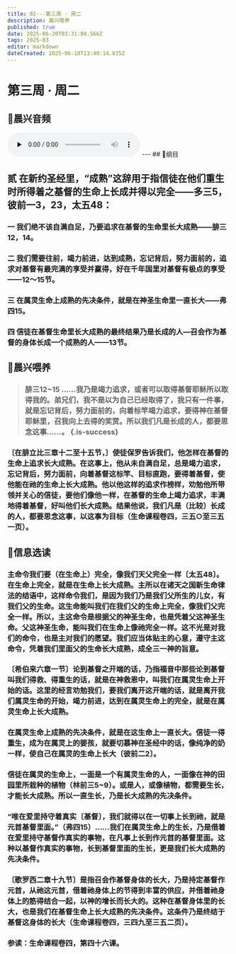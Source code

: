 ```yaml
---
title: 02---第三周 · 周二
description: 晨兴喂养
published: true
date: 2025-06-20T03:31:04.566Z
tags: 2025-03
editor: markdown
dateCreated: 2025-06-18T13:40:14.835Z
---
```


# 第三周 · 周二
## 🎵晨兴音频
<audio id="audio" controls="" preload="none">
      <source id="mp3" src="/2025-03/week3/week3day2.mp3">
</audio>
---
## 📖纲目

## 贰    在新约圣经里，“成熟”这辞用于指信徒在他们重生时所得着之基督的生命上长成并得以完全——多三5，彼前一3，23，太五48：

### 一    我们绝不该自满自足，乃要追求在基督的生命里长大成熟——腓三12，14。

### 二    我们需要往前，竭力前进，达到成熟，忘记背后，努力面前的，追求对基督有最完满的享受并赢得，好在千年国里对基督有极点的享受——12～15节。

### 三    在属灵生命上成熟的先决条件，就是在神圣生命里一直长大——弗四15。

### 四    信徒在基督生命里长大成熟的最终结果乃是长成的人—召会作为基督的身体长成一个成熟的人——13节。

## 📖晨兴喂养

>### **腓三12~15**    **……我乃是竭力追求，或者可以取得基督耶稣所以取得我的。弟兄们，我不是以为自己已经取得了，我只有一件事，就是忘记背后，努力面前的，向着标竿竭力追求，要得神在基督耶稣里，召我向上去得的奖赏。所以我们凡是长成的人，都要思念这事……。** {.is-success}

### 〔在腓立比三章十二至十五节，〕使徒保罗告诉我们，他怎样在基督的生命上追求长大成熟。在这事上，他从未自满自足，总是竭力追求，忘记背后，努力面前，向着基督这标竿、目标直跑，要得着基督，使他能在祂的生命上长大成熟。他以他这样的追求作榜样，劝勉他所带领并关心的信徒，要他们像他一样，在基督的生命上竭力追求，丰满地得着基督，好叫他们长大成熟。结果他说，我们凡是（比较）长成的人，都要思念这事，以这事为目标（生命课程卷四，三五○至三五一页）。

## 📖信息选读

### 主命令我们要（在生命上）完全，像我们天父完全一样〔太五48〕。在生命上完全，就是在生命上长大成熟。主所以在诸天之国新生命律法的结语中，这样命令我们，是因为我们乃是我们父所生的儿女，有我们父的生命。这生命能叫我们在我们父的生命上完全，像我们父完全一样。所以，主这命令是根据父的神圣生命，也是凭着父这神圣生命。父这神圣生命，能叫我们在生命上像祂完全一样。这不光是对我们的命令，也是主对我们的愿望。我们应当体贴主的心意，遵守主这命令，凭着我们里面父的生命长大成熟，成全三一神的旨意。

### 〔希伯来六章一节〕论到基督之开端的话，乃指福音中那些论到基督叫我们得救、得重生的话，就是在神救恩中，叫我们在属灵生命上开始的话。这里的经言劝勉我们，要我们离开这开端的话，就是离开我们属灵生命的开始，竭力前进，达到在属灵生命上的完全，就是在属灵生命上长大成熟。

### 在属灵生命上成熟的先决条件，就是在这生命上一直长大。信徒一得重生，成为在属灵上的婴孩，就要切慕神在圣经中的话，像纯净的奶一样，使自己在属灵的生命上长大〔彼前二2〕。

### 信徒在属灵的生命上，一面是一个有属灵生命的人，一面像在神的田园里所栽种的植物（林前三5~9）。或是人，或像植物，都需要生长，才能长大成熟。所以一直生长，乃是长大成熟的先决条件。

### “唯在爱里持守着真实〔基督〕，我们就得以在一切事上长到祂，就是元首基督里面。”（弗四15）……我们在属灵生命上的生长，乃是借着在爱里持守基督作真实的事物，在凡事上长到作元首的基督里面。这种以基督作真实的事物，长到基督里面的生长，更是我们长大成熟的先决条件。

### 〔歌罗西二章十九节〕是指召会作基督身体的长大，乃是持定基督作元首，从祂这元首，借着祂身体上的节得到丰富的供应，并借着祂身体上的筋得结合一起，以神的增长而长大的。这种在基督身体里的长大，也是我们在基督生命上长大成熟的先决条件。这条件乃是终结于基督这身体的长大（生命课程卷四，三四九至三五二页）。

### 参读：生命课程卷四，第四十六课。
<!-- Google tag (gtag.js) -->
<script async src="https://www.googletagmanager.com/gtag/js?id=G-1P8709Z16T"></script>
<script>
  window.dataLayer = window.dataLayer || [];
  function gtag(){dataLayer.push(arguments);}
  gtag('js', new Date());

  gtag('config', 'G-1P8709Z16T');
</script>